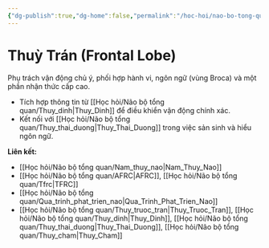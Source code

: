 ```yaml
---
{"dg-publish":true,"dg-home":false,"permalink":"/hoc-hoi/nao-bo-tong-quan/thuy-tran/","dgPassFrontmatter":true,"noteIcon":"","updated":"2025-01-14T22:28:17.815+07:00"}
---
```


# Thuỳ Trán (Frontal Lobe)

Phụ trách vận động chủ ý, phối hợp hành vi, ngôn ngữ (vùng Broca) và một phần nhận thức cấp cao.

- Tích hợp thông tin từ [[Học hỏi/Não bộ tổng quan/Thuy_dinh\|Thuy_Dinh]] để điều khiển vận động chính xác.
- Kết nối với [[Học hỏi/Não bộ tổng quan/Thuy_thai_duong\|Thuy_Thai_Duong]] trong việc sản sinh và hiểu ngôn ngữ.

**Liên kết:**
- [[Học hỏi/Não bộ tổng quan/Nam_thuy_nao\|Nam_Thuy_Nao]]
- [[Học hỏi/Não bộ tổng quan/AFRC\|AFRC]], [[Học hỏi/Não bộ tổng quan/Tfrc\|TFRC]]
- [[Học hỏi/Não bộ tổng quan/Qua_trinh_phat_trien_nao\|Qua_Trinh_Phat_Trien_Nao]]
- [[Học hỏi/Não bộ tổng quan/Thuy_truoc_tran\|Thuy_Truoc_Tran]], [[Học hỏi/Não bộ tổng quan/Thuy_dinh\|Thuy_Dinh]], [[Học hỏi/Não bộ tổng quan/Thuy_thai_duong\|Thuy_Thai_Duong]], [[Học hỏi/Não bộ tổng quan/Thuy_cham\|Thuy_Cham]]